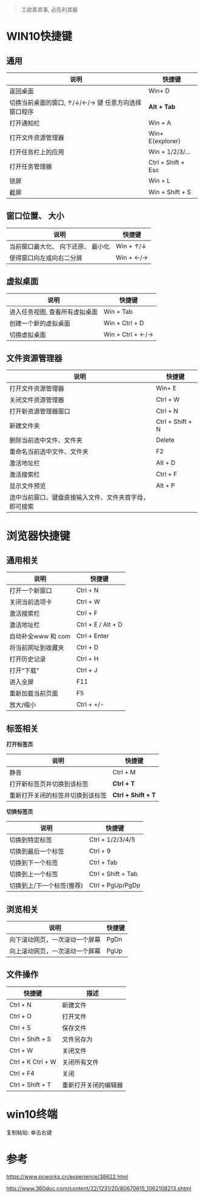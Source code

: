 > 工欲善其事, 必先利其器

#  WIN10快捷键

## 通用

| 说明                                                 | 快捷键             |
| ---------------------------------------------------- | ------------------ |
| 返回桌面                                             | Win+ D             |
| 切换当前桌面的窗口,  ↑/↓/←/→ 键 任意方向选择窗口程序 | **Alt + Tab**      |
| 打开通知栏                                           | Win + A            |
| 打开文件资源管理器                                   | Win+ E(explorer)   |
| 打开任务栏上的应用                                   | Win + 1/2/3/…      |
| 打开任务管理器                                       | Ctrl + Shift + Esc |
| 锁屏                                                 | Win + L            |
| 截屏                                                 | Win + Shift + S    |

## 窗口位置、 大小

| 说明                               | 快捷键    |
| ---------------------------------- | --------- |
| 当前窗口最大化、 向下还原、 最小化 | Win + ↑/↓ |
| 使得窗口向左或向右二分屏           | Win + ←/→ |

## 虚拟桌面

| 说明                           | 快捷键           |
| ------------------------------ | ---------------- |
| 进入任务视图, 查看所有虚拟桌面 | Win + Tab        |
| 创建一个新的虚拟桌面           | Win + Ctrl + D   |
| 切换虚拟桌面                   | Win + Ctrl + ←/→ |

## 文件资源管理器

| 说明                                                   | 快捷键           |
| ------------------------------------------------------ | ---------------- |
| 打开文件资源管理器                                     | Win+ E           |
| 关闭文件资源管理器                                     | Ctrl + W         |
| 打开新资源管理器窗口                                   | Ctrl + N         |
| 新建文件夹                                             | Ctrl + Shift + N |
| 删除当前选中文件、文件夹                               | Delete           |
| 重命名当前选中文件、文件夹                             | F2               |
| 激活地址栏                                             | Alt + D          |
| 激活搜索栏                                             | Ctrl + F         |
| 显示文件预览                                           | Alt + P          |
| 选中当前窗口，键盘直接输入文件、文件夹首字母，即可搜索 |                  |

# 浏览器快捷键

## 通用相关

| 说明               | 快捷键             |
| ------------------ | ------------------ |
| 打开一个新窗口     | Ctrl + N           |
| 关闭当前选项卡     | Ctrl + W           |
| 激活搜索栏         | Ctrl + F           |
| 激活地址栏         | Ctrl + E / Alt + D |
| 自动补全www 和 com | Ctrl + Enter       |
| 将当前网址到收藏夹 | Ctrl + D           |
| 打开历史记录       | Ctrl + H           |
| 打开“下载”         | Ctrl + J           |
| 进入全屏           | F11                |
| 重新加载当前页面   | F5                 |
| 放大/缩小          | Ctrl +  +/-        |

## 标签相关

**打开标签页**

| 说明                             | 快捷键               |
| -------------------------------- | -------------------- |
| 静音                             | Ctrl + M             |
| 打开新标签页并切换到该标签       | **Ctrl + T**         |
| 重新打开关闭的标签并切换到该标签 | **Ctrl + Shift + T** |

**切换标签页**

| 说明                      | 快捷键             |
| ------------------------- | ------------------ |
| 切换到特定标签            | Ctrl + 1/2/3/4/5   |
| 切换到最后一个标签        | Ctrl + 9           |
| 切换到下一个标签          | Ctrl + Tab         |
| 切换到上一个标签          | Ctrl + Shift + Tab |
| 切换到上/下一个标签(推荐) | Ctrl + PgUp/PgDp   |

## 浏览相关

| 说明                           | 快捷键 |
| ------------------------------ | ------ |
| 向下滚动网页，一次滚动一个屏幕 | PgDn   |
| 向上滚动网页，一次滚动一个屏幕 | PgUp   |

## 文件操作

| 快捷键            | 描述                 |
| ----------------- | -------------------- |
| Ctrl + N          | 新建文件             |
| Ctrl + O          | 打开文件             |
| Ctrl + S          | 保存文件             |
| Ctrl + Shift + S  | 文件另存为           |
| Ctrl + W          | 关闭文件             |
| Ctrl + K Ctrl + W | 关闭所有文件         |
| Ctrl + F4         | 关闭                 |
| Ctrl + Shift + T  | 重新打开关闭的编辑器 |

# win10终端

复制粘贴:  单击右键

# 参考

https://www.pcworks.cn/experience/38622.html

http://www.360doc.com/content/22/1231/20/80670615_1062108213.shtml
